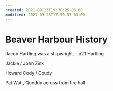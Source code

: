 ```yaml
---
created: 2021-09-23T19:30:25-03:00
modified: 2021-09-28T17:50:57-03:00
---
```


# Beaver Harbour History

Jacob Hartling was a shipwright. - p21 Hartling

Jackie / John Zink

Howard Cody / Coudy

Pat Watt, Quoddy across from fire hall 
